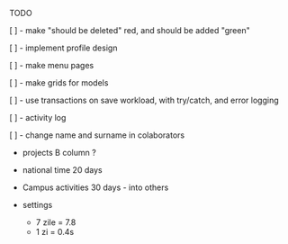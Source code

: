 TODO

[ ] - make "should be deleted" red, and should be added "green"

[ ] - implement profile design

[ ] - make menu pages

[ ] - make grids for models

[ ] - use transactions on save workload, with try/catch, and error logging

[ ] - activity log

[ ] - change name and surname in colaborators



- projects B column ?

- national time 20 days
- Campus activities 30 days - into  others

- settings
    - 7 zile = 7.8
    - 1 zi = 0.4s